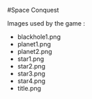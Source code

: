 #Space Conquest

Images used by the game :
- blackhole1.png
- planet1.png
- planet2.png
- star1.png
- star2.png
- star3.png
- star4.png
- title.png
